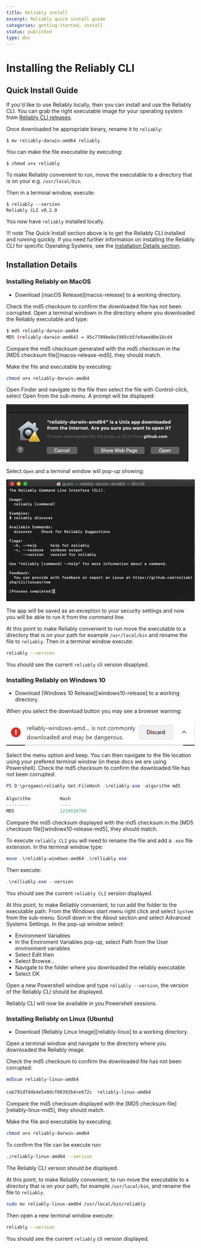 ```yaml
---
title: Reliably install
excerpt: Reliably quick install guide
categories: getting-started, install
status: published
type: doc
---
```

# Installing the Reliably CLI

## Quick Install Guide

If you'd like to use Reliably locally, then you can install and use the
Reliably CLI. You can grab the right executable image for your operating
system from [Reliably CLI releases][releases].

[releases]: https://github.com/reliablyhq/cli/releases

Once downloaded he appropriate binary, rename it to `reliably`:

```console
$ mv reliably-darwin-amd64 reliably
```

You can make the file executable by executing:

```console
$ chmod u+x reliably
```

To make Reliably convenient to run, move the executable to a directory that
is on your e.g. `/usr/local/bin`.

Then in a terminal window, execute:

```console
$ reliably --version
Reliably CLI v0.2.0
```

You now have `reliably` installed locally.

!!! note
    The Quick Install section above is to get the Reliably CLI installed and
    running quickly. If you need further information on installing the Reliably
    CLI for specific Operating Systems, see the [Installation Details section](#installation-details).

## Installation Details

### Installing Reliably on MacOS

* Download  [macOS Release][macos-release] to a working directory.

Check the md5 checksum to confirm the downloaded file has not been corrupted.
Open a terminal windown in the directory where you downloaded the Reliably
executable and type:

```bash
$ md5 reliably-darwin-amd64
MD5 (reliably-darwin-amd64) = 95c7709be8e1905cb5fe9aee80e18cd4
```

Compare the md5 checksum generated with the md5 checksum in the
[MD5 checksum file][macos-release-md5], they should match.

Make the file and executable by executing:

```bash
chmod u+x reliably-darwin-amd64
```

Open Finder and  navigate to the file then select the file with Control-click,
select Open from the sub-menu. A prompt will be displayed:

![Open Unix app](./images/open-app-screenshot.png)

Select ```Open``` and a terminal window will pop-up showing:

![Terminal popup](./images/terminal-popup.png)

The app will be saved as an exception to your security settings and now you
will be able to run it from the command line.

At this point to make Reliably convenient to run move the executable to a
directory that is on your path for example ```/usr/local/bin``` and rename the
file to ```reliably```. Then in a terminal window execute:

```bash
reliably --version
```

You should see the current ```reliably``` cli version disaplyed.

### Installing Reliably on Windows 10

* Download  [Windows 10 Release][windows10-release] to a working directory.

When you select the download button you may see a browser warning:

![Browser Warning](./images/browser-warning.png)

Select the menu option and keep. You can then navigate to the file location
using your prefered terminal window (in these docs we are using Powershell).
Check the md5 checksum to confirm the downloaded file has not been corrupted:

```powershell
PS D:\progams\reliably Get-FileHash .\reliably.exe -algorithm md5

Algorithm           Hash
---------           ----
MD5                 1234556789
```


Compare the md5 checksum displayed with the md5 checksum in the
[MD5 checksum file][windows10-release-md5], they should match.

To execute ```reliably CLI``` you will need to rename the file and add a ```.exe```
file extension. In the terminal window type:

```powershell
move .\reliably-windows-amd64 .\relliably.exe
```

Then execute:

```powershell
.\relliably.exe --version
```

You should see the current ```reliably CLI``` version displayed.

At this point, to make Reliably convenient, to run add the folder to the
executable path. From the Windows start menu right click and select ```System``` from
the sub-menu. Scroll down in the About section and select Advanced Systems
Settings. In the pop-up window select:

* Environment Variables
* In the Enviroment Variables pop-up, select Path from the User environment variables
* Select Edit then
* Select Browse...
* Navigate to the folder where you downloaded the reliably executable
* Select OK

Open a new Powershell window and type ```reliably --version```, the version of
the Reliably CLI should be displayed.

Reliably CLI will now be available in you Powershell sessions.


### Installing Reliably on Linux (Ubuntu)


* Download  [Reliably Linux Image][reliably-linux] to a working directory.

Open a terminal window and navigate to the directory where you downloaded the Reliably image.

Check the md5 checksum to confirm the downloaded file has not been corrupted:

```bash
md5sum reliably-linux-amd64

cab791d7d4b4e5a0dcf00392b4ce672c  reliably-linux-amd64
```

Compare the md5 checksum displayed with the [MD5 checksum file][reliably-linux-md5], they should match.

Make the file and executable by executing:

```bash
chmod u+x reliably-darwin-amd64
```

To confirm the file can be execute run:

```bash
./reliably-linux-amd64 --version

```

The Reliably CLI version should be displayed.

At this point, to make Reliably convenient, to run move the executable to a
directory that is on your path, for example ```/usr/local/bin```, and rename the
file to ```reliably```.

```bash
sudo mv reliably-linux-amd64 /usr/local/bin/reliably
```

Then open a new terminal window execute:

```bash
reliably --version
```

You should see the current ```reliably``` cli version displayed.